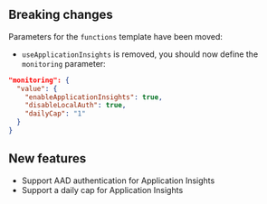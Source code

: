 [//]: # (Format this CHANGELOG.md with these titles:)
[//]: # (Breaking changes)
[//]: # (New features)
[//]: # (Bug fixes)
[//]: # (Minor changes)

## Breaking changes

Parameters for the `functions` template have been moved:

- `useApplicationInsights` is removed, you should now define the `monitoring` parameter:

```json
"monitoring": {
  "value": {
    "enableApplicationInsights": true,
    "disableLocalAuth": true,
    "dailyCap": "1"
  }
}
```

## New features

- Support AAD authentication for Application Insights
- Support a daily cap for Application Insights
